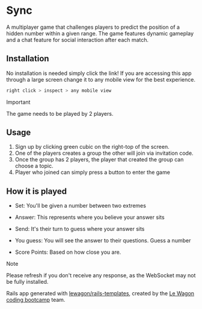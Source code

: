 # Sync

A multiplayer game that challenges players to predict the position of a hidden number within a given range. The game features dynamic gameplay and a chat feature for social interaction after each match.

## Installation

No installation is needed simply click the link! If you are accessing this app through a large screen change it to any mobile view for the best experience. 

```bash
right click > inspect > any mobile view
```

> [!IMPORTANT]
> The game needs to be played by 2 players.

## Usage

1. Sign up by clicking green cubic on the right-top of the screen.
2. One of the players creates a group the other will join via invitation code.
3. Once the group has 2 players, the player that created the group can choose a topic.
4. Player who joined can simply press a button to enter the game

## How it is played

- Set: You'll be given a number between two extremes

+ Answer: This represents where you believe your answer sits

* Send: It's their turn to guess where your answer sits

- You guess: You will see the answer to their questions. Guess a number

+ Score Points: Based on how close you are.

> [!NOTE]
> Please refresh if you don't receive any response, as the WebSocket may not be fully installed.

Rails app generated with [lewagon/rails-templates](https://github.com/lewagon/rails-templates), created by the [Le Wagon coding bootcamp](https://www.lewagon.com) team.
